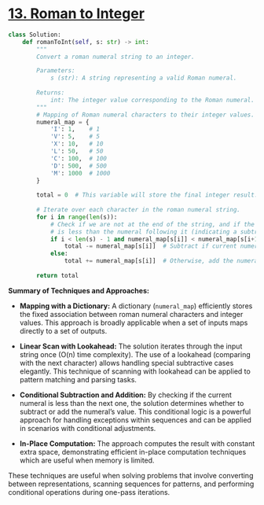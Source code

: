 # [13. Roman to Integer](https://leetcode.com/problems/roman-to-integer/description/)

```python
class Solution:
    def romanToInt(self, s: str) -> int:
        """
        Convert a roman numeral string to an integer.

        Parameters:
            s (str): A string representing a valid Roman numeral.
        
        Returns:
            int: The integer value corresponding to the Roman numeral.
        """
        # Mapping of Roman numeral characters to their integer values.
        numeral_map = {
            'I': 1,    # 1
            'V': 5,    # 5
            'X': 10,   # 10
            'L': 50,   # 50
            'C': 100,  # 100
            'D': 500,  # 500
            'M': 1000  # 1000
        }
        
        total = 0  # This variable will store the final integer result.
        
        # Iterate over each character in the roman numeral string.
        for i in range(len(s)):
            # Check if we are not at the end of the string, and if the current numeral
            # is less than the numeral following it (indicating a subtractive pair).
            if i < len(s) - 1 and numeral_map[s[i]] < numeral_map[s[i+1]]:
                total -= numeral_map[s[i]]  # Subtract if current numeral is a subtractive component.
            else:
                total += numeral_map[s[i]]  # Otherwise, add the numeral's value.
                
        return total
```

**Summary of Techniques and Approaches:**

- **Mapping with a Dictionary:** A dictionary (`numeral_map`) efficiently stores the fixed association between roman numeral characters and integer values. This approach is broadly applicable when a set of inputs maps directly to a set of outputs.

- **Linear Scan with Lookahead:** The solution iterates through the input string once (O(n) time complexity). The use of a lookahead (comparing with the next character) allows handling special subtractive cases elegantly. This technique of scanning with lookahead can be applied to pattern matching and parsing tasks.

- **Conditional Subtraction and Addition:** By checking if the current numeral is less than the next one, the solution determines whether to subtract or add the numeral’s value. This conditional logic is a powerful approach for handling exceptions within sequences and can be applied in scenarios with conditional adjustments.

- **In-Place Computation:** The approach computes the result with constant extra space, demonstrating efficient in-place computation techniques which are useful when memory is limited.

These techniques are useful when solving problems that involve converting between representations, scanning sequences for patterns, and performing conditional operations during one-pass iterations.